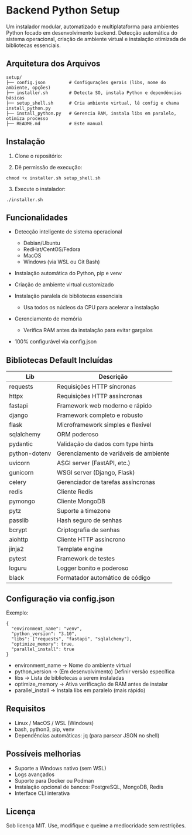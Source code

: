 
# Backend Python Setup

Um instalador modular, automatizado e multiplataforma para ambientes Python focado em desenvolvimento backend. Detecção automática do sistema operacional, criação de ambiente virtual e instalação otimizada de bibliotecas essenciais.

## Arquitetura dos Arquivos
```
setup/
├── config.json         # Configurações gerais (libs, nome do ambiente, opções)
├── installer.sh        # Detecta SO, instala Python e dependências básicas
├── setup_shell.sh      # Cria ambiente virtual, lê config e chama install_python.py
├── install_python.py   # Gerencia RAM, instala libs em paralelo, otimiza processo
├── README.md           # Este manual
```

## Instalação

1. Clone o repositório:

2. Dê permissão de execução:

```chmod +x installer.sh setup_shell.sh```

3. Execute o instalador:

```./installer.sh```

## Funcionalidades

- Detecção inteligente de sistema operacional
  - Debian/Ubuntu
  - RedHat/CentOS/Fedora
  - MacOS
  - Windows (via WSL ou Git Bash)

- Instalação automática do Python, pip e venv

- Criação de ambiente virtual customizado

- Instalação paralela de bibliotecas essenciais
  - Usa todos os núcleos da CPU para acelerar a instalação

- Gerenciamento de memória
  - Verifica RAM antes da instalação para evitar gargalos

- 100% configurável via config.json

## Bibliotecas Default Incluídas

| Lib           | Descrição                                         |
|----------------|---------------------------------------------------|
| requests       | Requisições HTTP síncronas                       |
| httpx          | Requisições HTTP assíncronas                     |
| fastapi        | Framework web moderno e rápido                   |
| django         | Framework completo e robusto                     |
| flask          | Microframework simples e flexível                |
| sqlalchemy     | ORM poderoso                                      |
| pydantic       | Validação de dados com type hints                |
| python-dotenv  | Gerenciamento de variáveis de ambiente           |
| uvicorn        | ASGI server (FastAPI, etc.)                      |
| gunicorn       | WSGI server (Django, Flask)                      |
| celery         | Gerenciador de tarefas assíncronas               |
| redis          | Cliente Redis                                    |
| pymongo        | Cliente MongoDB                                  |
| pytz           | Suporte a timezone                               |
| passlib        | Hash seguro de senhas                            |
| bcrypt         | Criptografia de senhas                           |
| aiohttp        | Cliente HTTP assíncrono                          |
| jinja2         | Template engine                                   |
| pytest         | Framework de testes                              |
| loguru         | Logger bonito e poderoso                         |
| black          | Formatador automático de código                  |

## Configuração via config.json

Exemplo:
```
{
  "environment_name": "venv",
  "python_version": "3.10",
  "libs": ["requests", "fastapi", "sqlalchemy"],
  "optimize_memory": true,
  "parallel_install": true
}
```
- environment_name → Nome do ambiente virtual
- python_version → (Em desenvolvimento) Definir versão específica
- libs → Lista de bibliotecas a serem instaladas
- optimize_memory → Ativa verificação de RAM antes de instalar
- parallel_install → Instala libs em paralelo (mais rápido)

## Requisitos

- Linux / MacOS / WSL (Windows)
- bash, python3, pip, venv
- Dependências automáticas: jq (para parsear JSON no shell)

## Possíveis melhorias

- Suporte a Windows nativo (sem WSL)
- Logs avançados
- Suporte para Docker ou Podman
- Instalação opcional de bancos: PostgreSQL, MongoDB, Redis
- Interface CLI interativa

## Licença

Sob licença MIT. Use, modifique e queime a mediocridade sem restrições.
